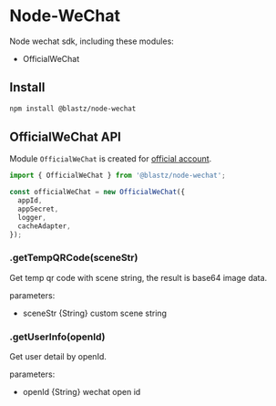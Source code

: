 # Node-WeChat

Node wechat sdk, including these modules:

- OfficialWeChat

## Install

```bash
npm install @blastz/node-wechat
```

## OfficialWeChat API

Module `OfficialWeChat` is created for [official account](https://developers.weixin.qq.com/doc/offiaccount/Getting_Started/Overview.html).

```ts
import { OfficialWeChat } from '@blastz/node-wechat';

const officialWeChat = new OfficialWeChat({
  appId,
  appSecret,
  logger,
  cacheAdapter,
});
```

### .getTempQRCode(sceneStr)

Get temp qr code with scene string, the result is base64 image data.

parameters:

- sceneStr {String} custom scene string

### .getUserInfo(openId)

Get user detail by openId.

parameters:

- openId {String} wechat open id
